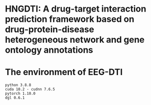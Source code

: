 HNGDTI: A drug-target interaction prediction framework based on drug-protein-disease heterogeneous network and gene ontology annotations
====
The environment of EEG-DTI
===
    python 3.8.8
    cuda 10.2 - cudnn 7.6.5
    pytorch 1.10.0
    dgl 0.6.1
